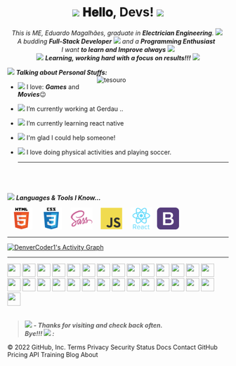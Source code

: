 <h1 align="center"><img src="https://media.giphy.com/media/FAFo1M7EC4gRZ4HETH/giphy.gif" width="40px"> 𝐇𝐞𝐥𝐥𝐨, Devs!  <img src="https://media.giphy.com/media/bcKmIWkUMCjVm/giphy.gif" width="80px"> 
 
 <br>
 
 </h1>


 <p align="center">
  <em>
  This is ME, Eduardo Magalhães, graduate in <b>Electrician Engineering</b>.
     <b> </b> <img src="https://media.giphy.com/media/9xt1MUZqkneFiWrAAD/giphy.gif" width="30px">&nbsp
   
   <br>
    A budding <b>Full-Stack Developer</b> <img src="https://github.com/TheDudeThatCode/TheDudeThatCode/blob/master/Assets/Developer.gif" width="30px"> and a <b>Programming Enthusiast</b>&nbsp;&nbsp<br>
I want  <b>to learn and Improve always</b>
    <b></b> <img src="https://github.com/TheDudeThatCode/TheDudeThatCode/blob/master/Assets/Rocket.gif" width="18px">
   
  </em> 
  <br>
  <img src="https://media.giphy.com/media/a9d3bbcM3ImXe/giphy.gif" width="50" /> <b><i>Learning, working hard with a focus on results!!!</i></b> <img src="https://media.giphy.com/media/R4UdL9xqUaOMZsRosx/giphy.gif" width="50" />
</p>

<img src="https://media.giphy.com/media/GIh3i0ds2RnOaNhXMT/giphy.gif" width="30px">&nbsp;***Talking about Personal Stuffs:***
 <img align="right" width=300px alt="tesouro" src="https://media.giphy.com/media/lXiRm5H49zYmHr3i0/giphy.gif" />
  
- <img src="https://media.giphy.com/media/144Q1gg0FkTEVG/giphy.gif" width="30px">&nbsp;I love: ***Games*** and ***Movies***😉
- <img src="https://media.giphy.com/media/NVBR6cLvUjV9C/giphy.gif" width="30px">&nbsp;I’m currently working at Gerdau ..
- <img src="https://media.giphy.com/media/SQHaqJRI79LtLPTWpe/giphy.gif" width="30px">&nbsp;I’m currently learning react native
- <img src="https://media.giphy.com/media/PjIKNsWUOhwL6/giphy.gif" width="30px">&nbsp;I'm glad I could help someone!
- <img src="https://media.giphy.com/media/ppFaBYPO8paUg/giphy.gif" width="30px">&nbsp;I love doing physical activities and playing soccer.


 
  <hr/>
     <h1 align="center">  



<br/>
                                                                                                                                                      

 <img src="https://media.giphy.com/media/3o7TKGAJ7CLp95cNI4/giphy.gif" width="30px">&nbsp;***Languages & Tools I Know...***
<p align="left">
  <code> <img height="50" src="https://raw.githubusercontent.com/devicons/devicon/master/icons/html5/html5-original-wordmark.svg"> </code>
  <code> <img height="50" src="https://raw.githubusercontent.com/devicons/devicon/master/icons/css3/css3-original-wordmark.svg"> </code>
   <code> <img height="50" src="https://raw.githubusercontent.com/devicons/devicon/master/icons/sass/sass-original.svg"> </code>
  <code> <img height="50" src="https://raw.githubusercontent.com/devicons/devicon/master/icons/javascript/javascript-original.svg"> </code>
  <code> <img height="50" src="https://raw.githubusercontent.com/devicons/devicon/master/icons/react/react-original-wordmark.svg"> </code>
 <code><img height="50"  src="https://raw.githubusercontent.com/github/explore/80688e429a7d4ef2fca1e82350fe8e3517d3494d/topics/bootstrap/bootstrap.png"></code>

 
 <p align="center" >


<hr>
<a href="https://github.com/ashutosh00710/github-readme-activity-graph"><img alt="DenverCoder1's Activity Graph" src="https://activity-graph.herokuapp.com/graph?username=eduardo3magalhaes&bg_color=1F222E&color=F8D866&line=F85D7F&point=FFFFFF&hide_border=true" /></a>

 <hr>

<div>
    <img src="https://media.giphy.com/media/H4uE6w9G1uK4M/giphy.gif" width="30" height="30"/>
    <img src="https://media.giphy.com/media/H4uE6w9G1uK4M/giphy.gif" width="30" height="30"/>
  <img src="https://media.giphy.com/media/H4uE6w9G1uK4M/giphy.gif" width="30" height="30"/>
  <img src="https://media.giphy.com/media/H4uE6w9G1uK4M/giphy.gif" width="30" height="30"/>
  <img src="https://media.giphy.com/media/H4uE6w9G1uK4M/giphy.gif" width="30" height="30"/>
  <img src="https://media.giphy.com/media/H4uE6w9G1uK4M/giphy.gif" width="30" height="30"/>
  <img src="https://media.giphy.com/media/H4uE6w9G1uK4M/giphy.gif" width="30" height="30"/>
  <img src="https://media.giphy.com/media/H4uE6w9G1uK4M/giphy.gif" width="30" height="30"/>
  <img src="https://media.giphy.com/media/H4uE6w9G1uK4M/giphy.gif" width="30" height="30"/>
  <img src="https://media.giphy.com/media/H4uE6w9G1uK4M/giphy.gif" width="30" height="30"/>
  <img src="https://media.giphy.com/media/H4uE6w9G1uK4M/giphy.gif" width="30" height="30"/>
  <img src="https://media.giphy.com/media/H4uE6w9G1uK4M/giphy.gif" width="30" height="30"/>
  <img src="https://media.giphy.com/media/H4uE6w9G1uK4M/giphy.gif" width="30" height="30"/>
  <img src="https://media.giphy.com/media/H4uE6w9G1uK4M/giphy.gif" width="30" height="30"/>
  <img src="https://media.giphy.com/media/H4uE6w9G1uK4M/giphy.gif" width="30" height="30"/>
  <img src="https://media.giphy.com/media/H4uE6w9G1uK4M/giphy.gif" width="30" height="30"/>
  <img src="https://media.giphy.com/media/H4uE6w9G1uK4M/giphy.gif" width="30" height="30"/>
  <img src="https://media.giphy.com/media/H4uE6w9G1uK4M/giphy.gif" width="30" height="30"/>
    <img src="https://media.giphy.com/media/H4uE6w9G1uK4M/giphy.gif" width="30" height="30"/>
  <img src="https://media.giphy.com/media/H4uE6w9G1uK4M/giphy.gif" width="30" height="30"/>
  <img src="https://media.giphy.com/media/H4uE6w9G1uK4M/giphy.gif" width="30" height="30"/>
  <img src="https://media.giphy.com/media/H4uE6w9G1uK4M/giphy.gif" width="30" height="30"/>
  <img src="https://media.giphy.com/media/H4uE6w9G1uK4M/giphy.gif" width="30" height="30"/>
  <img src="https://media.giphy.com/media/H4uE6w9G1uK4M/giphy.gif" width="30" height="30"/>
    <img src="https://media.giphy.com/media/H4uE6w9G1uK4M/giphy.gif" width="30" height="30"/>
  <img src="https://media.giphy.com/media/H4uE6w9G1uK4M/giphy.gif" width="30" height="30"/>
  <img src="https://media.giphy.com/media/H4uE6w9G1uK4M/giphy.gif" width="30" height="30"/>
  <img src="https://media.giphy.com/media/H4uE6w9G1uK4M/giphy.gif" width="30" height="30"/>
  <img src="https://media.giphy.com/media/H4uE6w9G1uK4M/giphy.gif" width="30" height="30"/>
  
  
 
</div>
 
 <br>

      
  > <img src="https://media.giphy.com/media/mP8GermRyOFWV8PQeq/giphy.gif" width="50px">&nbsp;***- Thanks for visiting and check back often. <br>
 Bye!!!  <img src="https://media.giphy.com/media/8YBM61XW2vZJykO0j4/giphy.gif" width="30"/> :***

  

 

© 2022 GitHub, Inc.
Terms
Privacy
Security
Status
Docs
Contact GitHub
Pricing
API
Training
Blog
About
